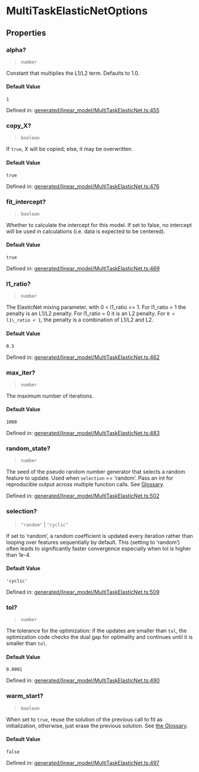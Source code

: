 # MultiTaskElasticNetOptions

## Properties

### alpha?

> `number`

Constant that multiplies the L1/L2 term. Defaults to 1.0.

#### Default Value

`1`

Defined in:  [generated/linear\_model/MultiTaskElasticNet.ts:455](https://github.com/transitive-bullshit/scikit-learn-ts/blob/122b3c0/packages/sklearn/src/generated/linear_model/MultiTaskElasticNet.ts#L455)

### copy\_X?

> `boolean`

If `true`, X will be copied; else, it may be overwritten.

#### Default Value

`true`

Defined in:  [generated/linear\_model/MultiTaskElasticNet.ts:476](https://github.com/transitive-bullshit/scikit-learn-ts/blob/122b3c0/packages/sklearn/src/generated/linear_model/MultiTaskElasticNet.ts#L476)

### fit\_intercept?

> `boolean`

Whether to calculate the intercept for this model. If set to false, no intercept will be used in calculations (i.e. data is expected to be centered).

#### Default Value

`true`

Defined in:  [generated/linear\_model/MultiTaskElasticNet.ts:469](https://github.com/transitive-bullshit/scikit-learn-ts/blob/122b3c0/packages/sklearn/src/generated/linear_model/MultiTaskElasticNet.ts#L469)

### l1\_ratio?

> `number`

The ElasticNet mixing parameter, with 0 < l1\_ratio <= 1. For l1\_ratio = 1 the penalty is an L1/L2 penalty. For l1\_ratio = 0 it is an L2 penalty. For `0 < l1\_ratio < 1`, the penalty is a combination of L1/L2 and L2.

#### Default Value

`0.5`

Defined in:  [generated/linear\_model/MultiTaskElasticNet.ts:462](https://github.com/transitive-bullshit/scikit-learn-ts/blob/122b3c0/packages/sklearn/src/generated/linear_model/MultiTaskElasticNet.ts#L462)

### max\_iter?

> `number`

The maximum number of iterations.

#### Default Value

`1000`

Defined in:  [generated/linear\_model/MultiTaskElasticNet.ts:483](https://github.com/transitive-bullshit/scikit-learn-ts/blob/122b3c0/packages/sklearn/src/generated/linear_model/MultiTaskElasticNet.ts#L483)

### random\_state?

> `number`

The seed of the pseudo random number generator that selects a random feature to update. Used when `selection` == ‘random’. Pass an int for reproducible output across multiple function calls. See [Glossary](../../glossary.html#term-random_state).

Defined in:  [generated/linear\_model/MultiTaskElasticNet.ts:502](https://github.com/transitive-bullshit/scikit-learn-ts/blob/122b3c0/packages/sklearn/src/generated/linear_model/MultiTaskElasticNet.ts#L502)

### selection?

> `"random"` \| `"cyclic"`

If set to ‘random’, a random coefficient is updated every iteration rather than looping over features sequentially by default. This (setting to ‘random’) often leads to significantly faster convergence especially when tol is higher than 1e-4.

#### Default Value

`'cyclic'`

Defined in:  [generated/linear\_model/MultiTaskElasticNet.ts:509](https://github.com/transitive-bullshit/scikit-learn-ts/blob/122b3c0/packages/sklearn/src/generated/linear_model/MultiTaskElasticNet.ts#L509)

### tol?

> `number`

The tolerance for the optimization: if the updates are smaller than `tol`, the optimization code checks the dual gap for optimality and continues until it is smaller than `tol`.

#### Default Value

`0.0001`

Defined in:  [generated/linear\_model/MultiTaskElasticNet.ts:490](https://github.com/transitive-bullshit/scikit-learn-ts/blob/122b3c0/packages/sklearn/src/generated/linear_model/MultiTaskElasticNet.ts#L490)

### warm\_start?

> `boolean`

When set to `true`, reuse the solution of the previous call to fit as initialization, otherwise, just erase the previous solution. See [the Glossary](../../glossary.html#term-warm_start).

#### Default Value

`false`

Defined in:  [generated/linear\_model/MultiTaskElasticNet.ts:497](https://github.com/transitive-bullshit/scikit-learn-ts/blob/122b3c0/packages/sklearn/src/generated/linear_model/MultiTaskElasticNet.ts#L497)
